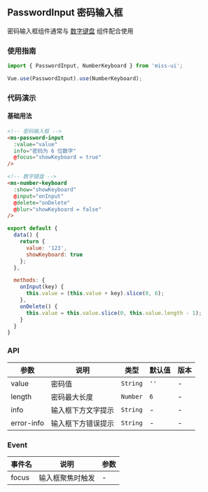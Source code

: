 ## PasswordInput 密码输入框
密码输入框组件通常与 [数字键盘](#/zh-CN/number-keyboard) 组件配合使用

### 使用指南
``` javascript
import { PasswordInput, NumberKeyboard } from 'miss-ui';

Vue.use(PasswordInput).use(NumberKeyboard);
```

### 代码演示

#### 基础用法

```html
<!-- 密码输入框 -->
<ms-password-input
  :value="value"
  info="密码为 6 位数字"
  @focus="showKeyboard = true"
/>

<!-- 数字键盘 -->
<ms-number-keyboard
  :show="showKeyboard"
  @input="onInput"
  @delete="onDelete"
  @blur="showKeyboard = false"
/>
```

```javascript
export default {
  data() {
    return {
      value: '123',
      showKeyboard: true
    };
  },

  methods: {
    onInput(key) {
      this.value = (this.value + key).slice(0, 6);
    },
    onDelete() {
      this.value = this.value.slice(0, this.value.length - 1);
    }
  }
}
```

### API

| 参数 | 说明 | 类型 | 默认值 | 版本 |
|------|------|------|------|------|
| value | 密码值 | `String` | `''` | - |
| length | 密码最大长度 | `Number` | `6` | - |
| info | 输入框下方文字提示 | `String` | - | - |
| error-info | 输入框下方错误提示 | `String` | - | - |

### Event

| 事件名 | 说明 | 参数 |
|------|------|------|
| focus | 输入框聚焦时触发 | - |
